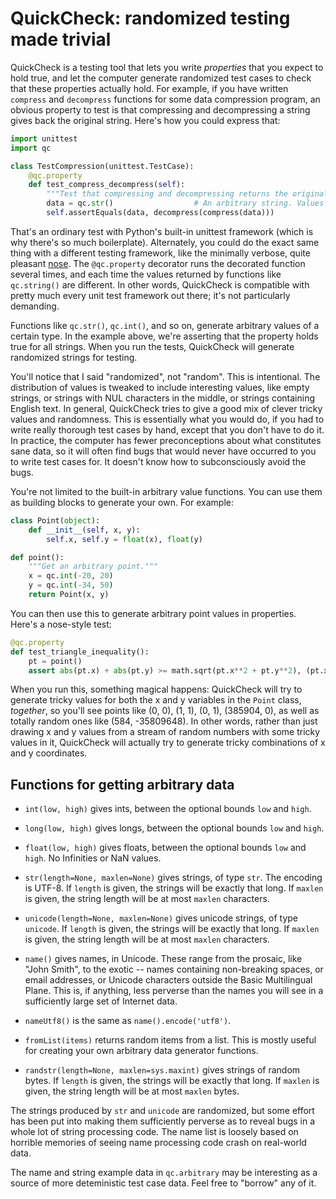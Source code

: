 QuickCheck: randomized testing made trivial
===========

QuickCheck is a testing tool that lets you write *properties* that you expect to hold
true, and let the computer generate randomized test cases to check that these properties
actually hold. For example, if you have written `compress` and `decompress` functions for
some data compression program, an obvious property to test is that compressing and
decompressing a string gives back the original string. Here's how you could express that:

```python
import unittest
import qc

class TestCompression(unittest.TestCase):
    @qc.property
    def test_compress_decompress(self):
        """Test that compressing and decompressing returns the original data."""
        data = qc.str()                  # An arbitrary string. Values are randomized.
        self.assertEquals(data, decompress(compress(data)))
```

That's an ordinary test with Python's built-in unittest framework (which is why there's
so much boilerplate). Alternately, you could do the exact same thing with a different
testing framework, like the minimally verbose, quite pleasant
[nose](http://readthedocs.org/docs/nose/en/latest/). The `@qc.property` decorator runs
the decorated function several times, and each time the values returned by functions like
`qc.string()` are different. In other words, QuickCheck is compatible with pretty much
every unit test framework out there; it's not particularly demanding.

Functions like `qc.str()`, `qc.int()`, and so on, generate arbitrary values of a
certain type. In the example above, we're asserting that the property holds true for all
strings. When you run the tests, QuickCheck will generate randomized strings for testing.

You'll notice that I said "randomized", not "random". This is intentional. The
distribution of values is tweaked to include interesting values, like empty strings, or
strings with NUL characters in the middle, or strings containing English text. In
general, QuickCheck tries to give a good mix of clever tricky values and randomness. This
is essentially what you would do, if you had to write really thorough test cases by hand,
except that you don't have to do it. In practice, the computer has fewer preconceptions
about what constitutes sane data, so it will often find bugs that would never have
occurred to you to write test cases for. It doesn't know how to subconsciously avoid the
bugs.

You're not limited to the built-in arbitrary value functions. You can use them as
building blocks to generate your own. For example:

```python
class Point(object):
    def __init__(self, x, y):
        self.x, self.y = float(x), float(y)

def point():
    """Get an arbitrary point."""
    x = qc.int(-20, 20)
    y = qc.int(-34, 50)
    return Point(x, y)
```

You can then use this to generate arbitrary point values in properties. Here's a
nose-style test:

```python
@qc.property
def test_triangle_inequality():
    pt = point()
    assert abs(pt.x) + abs(pt.y) >= math.sqrt(pt.x**2 + pt.y**2), (pt.x, pt.y)
```

When you run this, something magical happens: QuickCheck will try to generate tricky
values for both the x and y variables in the `Point` class, *together*, so you'll see
points like (0, 0), (1, 1), (0, 1), (385904, 0), as well as totally random ones like
(584, -35809648). In other words, rather than just drawing x and y values from a stream
of random numbers with some tricky values in it, QuickCheck will actually try to generate
tricky combinations of x and y coordinates.

Functions for getting arbitrary data
-------------

* `int(low, high)` gives ints, between the optional bounds `low` and `high`.

* `long(low, high)` gives longs, between the optional bounds `low` and `high`.

* `float(low, high)` gives floats, between the optional bounds `low` and `high`. No
  Infinities or NaN values.

* `str(length=None, maxlen=None)` gives strings, of type `str`. The encoding is UTF-8. If `length` is
  given, the strings will be exactly that long. If `maxlen` is given, the string length
  will be at most `maxlen` characters.

* `unicode(length=None, maxlen=None)` gives unicode strings, of type `unicode`. If
  `length` is given, the strings will be exactly that long. If `maxlen` is given, the
  string length will be at most `maxlen` characters.

* `name()` gives names, in Unicode. These range from the prosaic, like "John Smith", to
  the exotic -- names containing non-breaking spaces, or email addresses, or Unicode
  characters outside the Basic Multilingual Plane. This is, if anything, less perverse
  than the names you will see in a sufficiently large set of Internet data.

* `nameUtf8()` is the same as `name().encode('utf8')`.

* `fromList(items)` returns random items from a list. This is mostly useful for creating
  your own arbitrary data generator functions.

* `randstr(length=None, maxlen=sys.maxint)` gives strings of random bytes. If `length` is
  given, the strings will be exactly that long. If `maxlen` is given, the string length
  will be at most `maxlen` bytes.

The strings produced by `str` and `unicode` are randomized, but some effort has been put
into making them sufficiently perverse as to reveal bugs in a whole lot of string
processing code. The name list is loosely based on horrible memories of seeing name
processing code crash on real-world data.

The name and string example data in `qc.arbitrary` may be interesting as a source of more
deteministic test case data. Feel free to "borrow" any of it.
